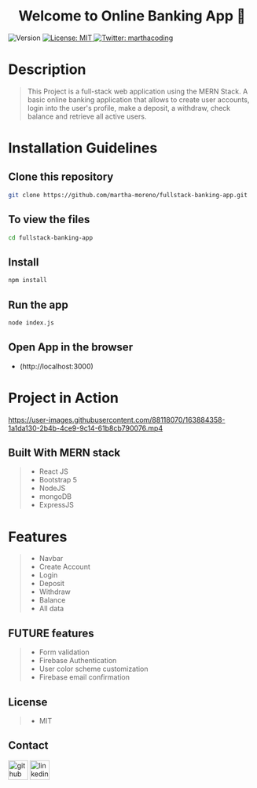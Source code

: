<h1 align="center">Welcome to Online Banking App 👋</h1>
<p>
  <img alt="Version" src="https://img.shields.io/badge/version-1.0.0-blue.svg?cacheSeconds=2592000" />
  <a href="https://opensource.org/licenses/MIT" target="_blank">
    <img alt="License: MIT" src="https://img.shields.io/badge/License-MIT-yellow.svg" />
  </a>
  <a href="https://twitter.com/marthacoding" target="_blank">
    <img alt="Twitter: marthacoding" src="https://img.shields.io/twitter/follow/marthacoding.svg?style=social" />
  </a>
</p>

# Description
> This Project is a full-stack web application using the MERN Stack. A basic online banking application that allows to create user accounts, login into the user's profile, make a deposit, a withdraw, check balance and retrieve all active users. 


# Installation Guidelines
## Clone this repository 

```sh
git clone https://github.com/martha-moreno/fullstack-banking-app.git
```

## To view the files

```sh
cd fullstack-banking-app
```
## Install

```sh
npm install
```

## Run the app

```sh
node index.js
```

## Open App in the browser 
* (http://localhost:3000)

# Project in Action
https://user-images.githubusercontent.com/88118070/163884358-1a1da130-2b4b-4ce9-9c14-61b8cb790076.mp4

## Built With MERN stack
>- React JS
>- Bootstrap 5
>- NodeJS
>- mongoDB
>- ExpressJS

# Features
>- Navbar
>- Create Account
>- Login
>- Deposit
>- Withdraw
>- Balance
>- All data
## FUTURE features
>- Form validation
>- Firebase Authentication
>- User color scheme customization
>- Firebase email confirmation

## License
>- MIT


## Contact
 [<img src='https://cdn.jsdelivr.net/npm/simple-icons@3.0.1/icons/github.svg' alt='github' height='40'>](https://github.com/martha-moreno/martha-moreno.github.io)  [<img src='https://cdn.jsdelivr.net/npm/simple-icons@3.0.1/icons/linkedin.svg' alt='linkedin' height='40'>](https://www.linkedin.com/in/martha-gissela-moreno/)  

